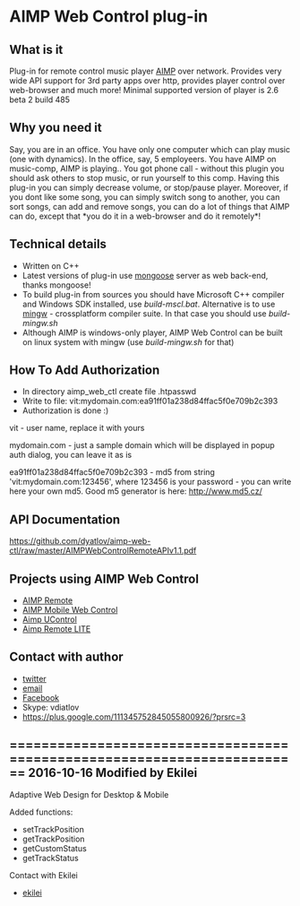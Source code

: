 AIMP Web Control plug-in
========================

What is it
----------

Plug-in for remote control music player [AIMP][] over network.
Provides very wide API support for 3rd party apps over http, provides player control over web-browser and much more!
Minimal supported version of player is 2.6 beta 2 build 485

Why you need it
---------------

Say, you are in an office. You have only one computer which can play music (one with dynamics). In the office, say, 5 employeers. You have AIMP on music-comp, AIMP is playing.. You got phone call - without this plugin you should ask others to stop music, or run yourself to this comp. Having this plug-in you can simply decrease volume, or stop/pause player. Moreover, if you dont like some song, you can simply switch song to another, you can sort songs, can add and remove songs, you can do a lot of things that AIMP can do, except that \*you do it in a web-browser and do it remotely\*!

Technical details
-----------------

 * Written on C++
 * Latest versions of plug-in use [mongoose][] server as web back-end, thanks mongoose!
 * To build plug-in from sources you should have Microsoft C++ compiler and Windows SDK installed, use _build-mscl.bat_. Alternative is to use [mingw][] - crossplatform compiler suite. In that case you should use _build-mingw.sh_
 * Although AIMP is windows-only player, AIMP Web Control can be built on linux system with mingw (use _build-mingw.sh_ for that)

How To Add Authorization
------------------------

 * In directory aimp_web_ctl create file .htpasswd
 * Write to file: vit:mydomain.com:ea91ff01a238d84ffac5f0e709b2c393
 * Authorization is done :)

vit - user name, replace it with yours

mydomain.com - just a sample domain which will be displayed in popup auth dialog, you can leave it as is

ea91ff01a238d84ffac5f0e709b2c393 - md5 from string 'vit:mydomain.com:123456', where 123456 is your password - you can write here your own md5. Good m5 generator is here: <http://www.md5.cz/>

API Documentation
-----------------

https://github.com/dyatlov/aimp-web-ctl/raw/master/AIMPWebControlRemoteAPIv1.1.pdf

Projects using AIMP Web Control
-------------------------------

 * [AIMP Remote][]
 * [AIMP Mobile Web Control][]
 * [Aimp UControl][]
 * [Aimp Remote LITE][]

Contact with author
-------------------

  * [twitter][]
  * [email][]
  * [Facebook][]
  * Skype: vdiatlov
  * https://plus.google.com/111345752845055800926/?prsrc=3

  [AIMP]: http://aimp.ru
  [mongoose]: http://code.google.com/p/mongoose
  [mingw]: http://www.mingw.org
  [AIMP Remote]: http://milksplash.de/node/10
  [AIMP Mobile Web Control]: https://github.com/cheeaun/aimp-mobile-web-ctl
  [Aimp UControl]: http://4pda.ru/forum/index.php?showtopic=239898
  [Aimp Remote LITE]: https://market.android.com/details?id=banamalon.remote.aimp.lite
  [http://twitter.com/]: http://twitter.com/
  [email]: mailto:md.xytop@gmail.com
  [Facebook]: http://www.facebook.com/profile.php?id=100000497200312
  [https://plus.google.com/11134]: https://plus.google.com/11134
  [twitter]: http://twitter.com/#!/xytop
  
========================================================================
2016-10-16 Modified by Ekilei
-----------------------------
  Adaptive Web Design for Desktop & Mobile
 
  Added functions:
  - setTrackPosition
  - getTrackPosition
  - getCustomStatus
  - getTrackStatus 
  
Contact with Ekilei
  
  * [ekilei][]
  
  [bootstrap]: http://getbootstrap.com
  [bootstrap-slider]: https://github.com/seiyria/bootstrap-slider
  [ekilei]: mailto:ekilei@gmail.com
